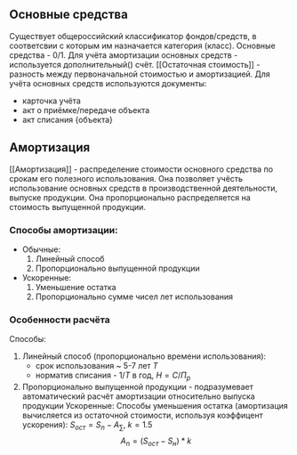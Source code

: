 ## Основные средства
Существует общероссийский классификатор фондов/средств, в соответсвии с которым им назначается категория (класс). Основные средства - 0/1. 
Для учёта амортизации основных средств - используется дополнительный() счёт.
[[Остаточная стоимость]] - разность между первоначальной стоимостью и амортизацией.
Для учёта основных средств используются документы:
- карточка учёта
- акт о приёмке/передаче объекта
- акт списания {объекта}
## Амортизация
[[Амортизация]] - распределение стоимости основного средства по срокам его полезного использования. Она позволяет учёсть использование основных средств в производственной деятельности, выпуске продукции. Она пропорционально распределяется на стоимость выпущенной продукции.
### Способы амортизации:
- Обычные:
	1. Линейный способ
	2. Пропорционально выпущенной продукции
- Ускоренные:
	1. Уменьшение остатка
	2. Пропорционально сумме чисел лет использования
### Особенности расчёта
Способы:
1. Линейный способ (пропорционально времени использования):
	- срок использования ~ 5-7 лет $Т$
	- норматив списания -  $1/Т$ в год, $Н = С/П_р$
2. Пропорционально выпущенной продукции - подразумевает автоматический расчёт амортизации относительно выпуска продукции
Ускоренные:
Способы уменьшения остатка (амортизация вычисляется из остаточной стоимости, используя коэффицент ускорения): $S_{ост} = S_n - A_{\sum}$, $k=1.5$
$$A_n = (S_{ост}-S_н)*k$$